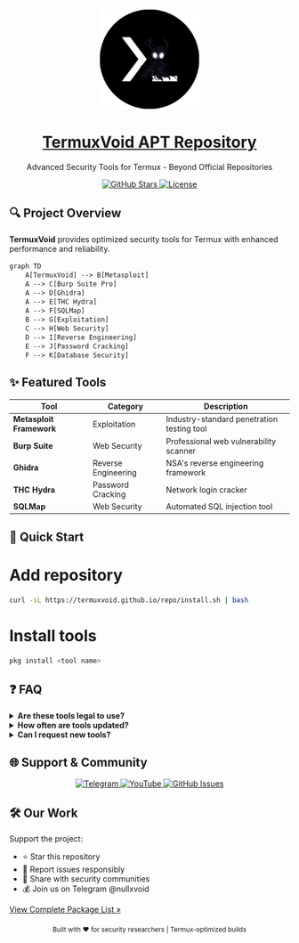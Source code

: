 <div align="center">
  <a href="https://termuxvoid.github.io/">
    <img alt="TermuxVoid" height="180" src="assets/termuxvoid_logo.png">
    <h1>TermuxVoid APT Repository</h1>
  </a>
  <p>Advanced Security Tools for Termux - Beyond Official Repositories</p>
  
  <div>
    <a href="https://github.com/TermuxVoid/repo/stargazers">
      <img src="https://img.shields.io/github/stars/TermuxVoid/repo?style=for-the-badge&logo=github&color=ffd700&labelColor=0d1117" alt="GitHub Stars">
    </a>
    <a href="https://github.com/TermuxVoid/repo/blob/main/LICENSE">
      <img src="https://img.shields.io/badge/License-BSD_3--Clause-blue?style=for-the-badge&logo=opensourceinitiative" alt="License">
    </a>
  </div>
</div>

## 🔍 Project Overview

**TermuxVoid** provides optimized security tools for Termux with enhanced performance and reliability.

```mermaid
graph TD
    A[TermuxVoid] --> B[Metasploit]
    A --> C[Burp Suite Pro]
    A --> D[Ghidra]
    A --> E[THC Hydra]
    A --> F[SQLMap]
    B --> G[Exploitation]
    C --> H[Web Security]
    D --> I[Reverse Engineering]
    E --> J[Password Cracking]
    F --> K[Database Security]
```

## ✨ Featured Tools

<div align="center">

| Tool | Category | Description |
|------|----------|-------------|
| **Metasploit Framework** | Exploitation | Industry-standard penetration testing tool |
| **Burp Suite** | Web Security | Professional web vulnerability scanner |
|  **Ghidra** | Reverse Engineering | NSA's reverse engineering framework |
| **THC Hydra** | Password Cracking | Network login cracker |
| **SQLMap** | Web Security | Automated SQL injection tool |

</div>

## 🚀 Quick Start

# Add repository
```bash
curl -sL https://termuxvoid.github.io/repo/install.sh | bash
```
# Install tools
```bash
pkg install <tool name>
```

## ❓ FAQ

<details>
<summary><b>Are these tools legal to use?</b></summary>
All tools are provided for <b>legal security research and ethical hacking purposes only</b>. Always obtain proper authorization before testing systems.
</details>

<details>
<summary><b>How often are tools updated?</b></summary>
We provide weekly updates with:
<ul>
  <li>Security patches within 24 hours</li>
  <li>Version updates every Sunday</li>
  <li>Emergency fixes as needed</li>
</ul>
</details>

<details>
<summary><b>Can I request new tools?</b></summary>
Yes! Submit requests via:
<ul>
  <li>GitHub Issues</li>
  <li>Telegram @nullxvoid</li>
  <li>Email: termuxvoid@proton.me</li>
</ul>
</details>

## 🌐 Support & Community

<div align="center">
  <a href="https://t.me/nullxvoid">
    <img src="https://img.shields.io/badge/Telegram-Support_Group-2CA5E0?style=for-the-badge&logo=telegram" alt="Telegram">
  </a>
  <a href="https://youtube.com/@alienkrishnorg">
    <img src="https://img.shields.io/badge/YouTube-Tutorials-FF0000?style=for-the-badge&logo=youtube" alt="YouTube">
  </a>
  <a href="https://github.com/TermuxVoid/repo/issues">
    <img src="https://img.shields.io/badge/GitHub-Issues-181717?style=for-the-badge&logo=github" alt="GitHub Issues">
  </a>
</div>

## 🛠️ Our Work

Support the project:
- ⭐ Star this repository
- 🐛 Report issues responsibly
- 📢 Share with security communities
- 💰 Join us on Telegram @nullxvoid

[View Complete Package List »](PACKAGES.md)

<div align="center">
  <sub>Built with ❤️ for security researchers | Termux-optimized builds</sub>
</div>
